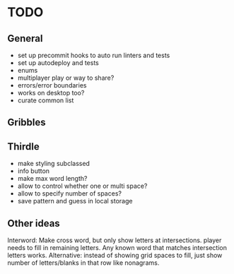 # TODO

## General

- set up precommit hooks to auto run linters and tests
- set up autodeploy and tests
- enums
- multiplayer play or way to share?
- errors/error boundaries
- works on desktop too?
- curate common list

## Gribbles

## Thirdle

- make styling subclassed
- info button
- make max word length?
- allow to control whether one or multi space?
- allow to specify number of spaces?
- save pattern and guess in local storage

## Other ideas

Interword: Make cross word, but only show letters at intersections. player needs to fill in remaining letters. Any known word that matches intersection letters works. Alternative: instead of showing grid spaces to fill, just show number of letters/blanks in that row like nonagrams.
